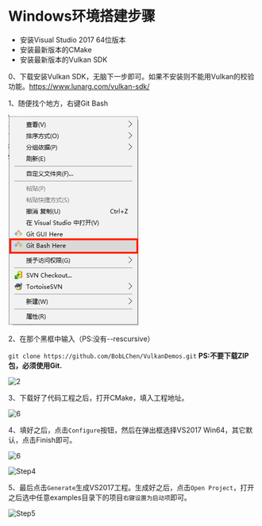 

# Windows环境搭建步骤

- 安装Visual Studio 2017 64位版本
- 安装最新版本的CMake
- 安装最新版本的Vulkan SDK

0、下载安装Vulkan SDK，无脑下一步即可。如果不安装则不能用Vulkan的校验功能。https://www.lunarg.com/vulkan-sdk/

1、随便找个地方，右键Git Bash

![0](thumb/windows/0.png)

2、在那个黑框中输入（PS:没有--rescursive）

```git clone https://github.com/BobLChen/VulkanDemos.git```
**PS:不要下载ZIP包，必须使用Git.**



![2](thumb/windows/2.png)

3、下载好了代码工程之后，打开CMake，填入工程地址。



![6](thumb/windows/3.png)

4、填好之后，点击```Configure```按钮，然后在弹出框选择VS2017 Win64，其它默认，点击Finish即可。



![6](thumb/windows/4.png)

![Step4](thumb/windows/5.png)



5、最后点击```Generate```生成VS2017工程。生成好之后，点击```Open Project```，打开之后选中任意examples目录下的项目```右键设置为启动项```即可。

![Step5](thumb/windows/6.png)

